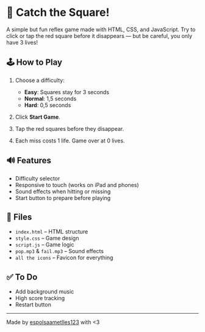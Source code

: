 # 🎯 Catch the Square!

A simple but fun reflex game made with HTML, CSS, and JavaScript. Try to click or tap the red square before it disappears — but be careful, you only have 3 lives!

## 🕹️ How to Play

1. Choose a difficulty:
   - **Easy**: Squares stay for 3 seconds
   - **Normal**: 1,5 seconds
   - **Hard**: 0,5 seconds

2. Click **Start Game**.
3. Tap the red squares before they disappear.
4. Each miss costs 1 life. Game over at 0 lives.

## 🔊 Features

- Difficulty selector
- Responsive to touch (works on iPad and phones)
- Sound effects when hitting or missing
- Start button to prepare before playing

## 📁 Files

- `index.html` – HTML structure
- `style.css` – Game design
- `script.js` – Game logic
- `pop.mp3` & `fail.mp3` – Sound effects
- `all the icons` – Favicon for everything

## ✅ To Do

- Add background music
- High score tracking
- Restart button

---

Made by [espolsaametlles123](https://github.com/espolsaametlles123) with <3
